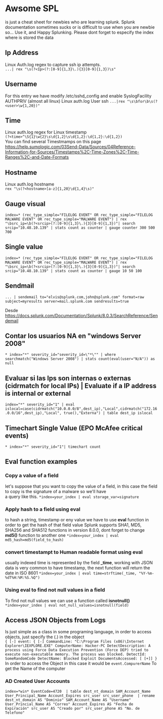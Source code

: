 # Awsome SPL
is just a cheat sheet for newbies who are learning splunk. Splunk documentation sometimes sucks or is difficult to use when you are newbie so... Use it, and Happy Splunking. Please dont forget to especify the index where is stored the data

## Ip Address
Linux Auth.log regex to capture ssh ip attempts.  
`...| rex "\s(?<Ip>(?:[0-9]{1,3}\.){3}[0-9]{1,3})\s"`

## Username
For this entry we have modify /etc/sshd_config and enable SyslogFacility AUTHPRIV (almost all linux) 
Linux auth.log User ssh 
`...|rex "\s\bfor\b\s(?<user>\w{1,20})"`

## Time
Linux auth.log regex for Linux timestamp  
`(?<time>^\S{1}\w{2}\s\d{1,2}\s\d{1,2}:\d{1,2}:\d{1,2})`  
You can find several Timestmamps on this page
https://help.sumologic.com/03Send-Data/Sources/04Reference-Information-for-Sources/Timestamps%2C-Time-Zones%2C-Time-Ranges%2C-and-Date-Formats

## Hostname
Linux auth.log hostname  
`rex "\s(?<hostname>[a-z]{1,20}\d{1,4}\s)" ` 
## Gauge visual
`index=* (rec_type_simple="FILELOG EVENT" OR rec_type_simple="FILELOG MALWARE EVENT" OR rec_type_simple="MALWARE EVENT") | rex "\bsrc_ip=\b(?<srcip>(?:[0-9]{1,3}\.){3}[0-9]{1,3})"| search srcip="10.48.10.139" | stats count as counter | gauge counter 300 500 700`

## Single value
`index=* (rec_type_simple="FILELOG EVENT" OR rec_type_simple="FILELOG MALWARE EVENT" OR rec_type_simple="MALWARE EVENT") | rex "\bsrc_ip=\b(?<srcip>(?:[0-9]{1,3}\.){3}[0-9]{1,3})"| search srcip="10.48.10.139" | stats count as counter | gauge 10 50 100`

## Sendmail
`... | sendemail to="elvis@splunk.com,john@splunk.com" format=raw subject=myresults server=mail.splunk.com sendresults=true`

Desde <https://docs.splunk.com/Documentation/Splunk/8.0.3/SearchReference/Sendemail> 

## Contar los usuarios NA en "windows Server 2008"
`* index="*" severity_id="severity_id=\"*\"" | where searchmatch("Windows Server 2008") | stats count(eval(user="N/A")) as null`

## Evaluar si las Ips son internas o externas (cidrmatch for local IPs) | Evaluate if a IP address is internal or external
`index="*" severity_id="1" | eval islocal=case(cidrmatch("10.0.0.0/8",dest_ip),"Local",cidrmatch("172.16.0.0/16",dest_ip),"Local", true(),"Externa") | table dest_ip islocal`

## Timechart Single Value (EPO McAfee critical events)
`* index="*" severity_id="1"| timechart count`

## Eval function examples
### Copy a value of a field
let's suppose that you want to copy the value of a field, in this case the field to copy is the signature of a malware so we'll have  
a query like this.
`*index=your_index | eval storage_var=signature   `

### Apply hash to a field using eval
to hash a string, timestamp or eny value we have to use **eval** function in order to get the hash of that field value
Splunk supports SHA1, MD5, SHA256 and SHA512 functions in version 8.0.0, dont forget to change **md5()** function to another one
`*index=your_index | eval md5_hash=md5(field_to_hash)`

### convert timestampt to Human readable format using eval
usually indexed time is represented by the field **_time**, working with JSON data is very common to have timestamp, the next function will return the date in ISO 8601
`*index=your_index | eval time=strftime(_time, "%Y-%m-%dT%H:%M:%S.%Q")`  

### Using eval to find not null values in a field
To find not null values we can use a function called **isnotnull()**
`*index=your_index | eval not_null_values=isnotnull(field)`

## Access JSON Objects from Logs
Is just simple as a class in some programing language, in order to access objects, just specify the (.) in the object  
`{ [-]
   event: { [-]
     CommandLine: "C:\Program Files (x86)\Internet Explorer\IEXPLORE.EXE"
     ComputerName: Hacker-PC
     DetectDescription: A process using Force Data Execution Prevention (Force DEP) tried to execute non-executable memory. The process was blocked.
     DetectId: SomeRandomCode
     DetectName: Blocked Exploit
     DocumentsAccessed: [ [+]]
}`  
In order to access the Object in this case it would be `event.CompurerName` To get the Name of the computer

### AD Created User Accounts  
   `index=*win* EventCode=4720 
| table dest_nt_domain SAM_Account_Name User_Principal_Name Account_Expires src_user src_user_phone 
| rename dest_nt_domain AS "Dominio" SAM_Account_Name AS "Username" User_Princial_Name AS "Correo" Account_Expires AS "Fecha de Expiración" src_user AS "Creado por" src_user_phone AS "No. de Telefono"`
